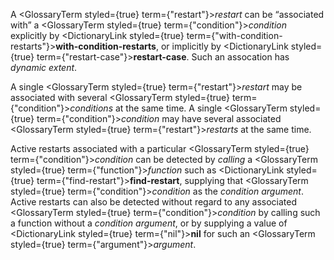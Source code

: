  



A <GlossaryTerm styled={true} term={"restart"}><i>restart</i></GlossaryTerm> can be “associated with” a <GlossaryTerm styled={true} term={"condition"}><i>condition</i></GlossaryTerm> explicitly by <DictionaryLink styled={true} term={"with-condition-restarts"}><b>with-condition-restarts</b></DictionaryLink>, or implicitly by <DictionaryLink styled={true} term={"restart-case"}><b>restart-case</b></DictionaryLink>. Such an assocation has *dynamic extent*. 



A single <GlossaryTerm styled={true} term={"restart"}><i>restart</i></GlossaryTerm> may be associated with several <GlossaryTerm styled={true} term={"condition"}><i>conditions</i></GlossaryTerm> at the same time. A single <GlossaryTerm styled={true} term={"condition"}><i>condition</i></GlossaryTerm> may have several associated <GlossaryTerm styled={true} term={"restart"}><i>restarts</i></GlossaryTerm> at the same time. 



Active restarts associated with a particular <GlossaryTerm styled={true} term={"condition"}><i>condition</i></GlossaryTerm> can be detected by *calling* a <GlossaryTerm styled={true} term={"function"}><i>function</i></GlossaryTerm> such as <DictionaryLink styled={true} term={"find-restart"}><b>find-restart</b></DictionaryLink>, supplying that <GlossaryTerm styled={true} term={"condition"}><i>condition</i></GlossaryTerm> as the *condition argument*. Active restarts can also be detected without regard to any associated <GlossaryTerm styled={true} term={"condition"}><i>condition</i></GlossaryTerm> by calling such a function without a *condition argument*, or by supplying a value of <DictionaryLink styled={true} term={"nil"}><b>nil</b></DictionaryLink> for such an <GlossaryTerm styled={true} term={"argument"}><i>argument</i></GlossaryTerm>. 



